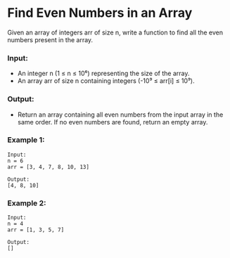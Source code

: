 # Find Even Numbers in an Array

Given an array of integers arr of size n, write a function to find all the even numbers present in the array.

### Input:

- An integer n (1 ≤ n ≤ 10⁶) representing the size of the array.
- An array arr of size n containing integers (-10⁹ ≤ arr[i] ≤ 10⁹).

### Output:

- Return an array containing all even numbers from the input array in the same order. If no even numbers are found, return an empty array.

### Example 1:

```
Input:
n = 6
arr = [3, 4, 7, 8, 10, 13]

Output:
[4, 8, 10]
```

### Example 2:

```
Input:
n = 4
arr = [1, 3, 5, 7]

Output:
[]
```
